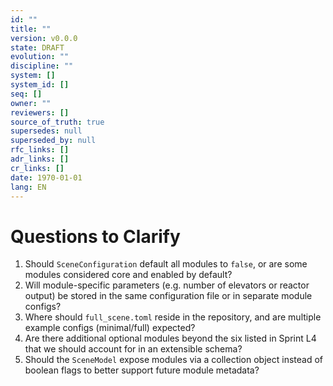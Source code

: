 ```yaml
---
id: ""
title: ""
version: v0.0.0
state: DRAFT
evolution: ""
discipline: ""
system: []
system_id: []
seq: []
owner: ""
reviewers: []
source_of_truth: true
supersedes: null
superseded_by: null
rfc_links: []
adr_links: []
cr_links: []
date: 1970-01-01
lang: EN
---
```


# Questions to Clarify

1. Should `SceneConfiguration` default all modules to `false`, or are some modules considered core and enabled by default?
2. Will module-specific parameters (e.g. number of elevators or reactor output) be stored in the same configuration file or in separate module configs?
3. Where should `full_scene.toml` reside in the repository, and are multiple example configs (minimal/full) expected?
4. Are there additional optional modules beyond the six listed in Sprint L4 that we should account for in an extensible schema?
5. Should the `SceneModel` expose modules via a collection object instead of boolean flags to better support future module metadata?
